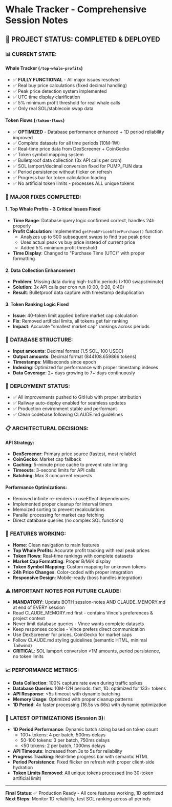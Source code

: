# Whale Tracker - Comprehensive Session Notes

## 🎯 PROJECT STATUS: COMPLETED & DEPLOYED

### 📊 **CURRENT STATE:**

#### **Whale Tracker (`/top-whale-profits`)**
- ✅ **FULLY FUNCTIONAL** - All major issues resolved
- ✅ Real buy price calculations (fixed decimal handling)
- ✅ Peak price detection system implemented
- ✅ UTC time display clarification
- ✅ 5% minimum profit threshold for real whale calls
- ✅ Only real SOL/stablecoin swap data

#### **Token Flows (`/token-flows`)**  
- ✅ **OPTIMIZED** - Database performance enhanced + 1D period reliability improved
- ✅ Complete datasets for all time periods (10M-1W)
- ✅ Real-time price data from DexScreener + CoinGecko
- ✅ Token symbol mapping system
- ✅ Bulletproof data collection (3x API calls per cron)
- ✅ SOL lamport/decimal conversion fixed for PUMP_FUN data
- ✅ Period persistence without flicker on refresh
- ✅ Progress bar for token calculation loading
- ✅ No artificial token limits - processes ALL unique tokens

### 🔧 **MAJOR FIXES COMPLETED:**

#### **1. Top Whale Profits - 3 Critical Issues Fixed**
- **Time Range**: Database query logic confirmed correct, handles 24h properly
- **Profit Calculation**: Implemented `getPeakPriceAfterPurchase()` function
  - Analyzes up to 500 subsequent swaps to find true peak price
  - Uses actual peak vs buy price instead of current price
  - Added 5% minimum profit threshold
- **Time Display**: Changed to "Purchase Time (UTC)" with proper formatting

#### **2. Data Collection Enhancement** 
- **Problem**: Missing data during high-traffic periods (>100 swaps/minute)
- **Solution**: 3x API calls per cron run (0:00, 0:20, 0:40)
- **Result**: Bulletproof data capture with timestamp deduplication

#### **3. Token Ranking Logic Fixed**
- **Issue**: 40-token limit applied before market cap calculation
- **Fix**: Removed artificial limits, all tokens get fair ranking
- **Impact**: Accurate "smallest market cap" rankings across periods

### 💾 **DATABASE STRUCTURE:**
- **Input amounts**: Decimal format (1.5 SOL, 100 USDC)
- **Output amounts**: Decimal format (844108.659866 tokens)  
- **Timestamps**: Milliseconds since epoch
- **Indexing**: Optimized for performance with proper timestamp indexes
- **Data Coverage**: 2+ days growing to 7+ days continuously

### 🚀 **DEPLOYMENT STATUS:**
- ✅ All improvements pushed to GitHub with proper attribution
- ✅ Railway auto-deploy enabled for seamless updates
- ✅ Production environment stable and performant
- ✅ Clean codebase following CLAUDE.md guidelines

### 📋 **ARCHITECTURAL DECISIONS:**

#### **API Strategy:**
- **DexScreener**: Primary price source (fastest, most reliable)
- **CoinGecko**: Market cap fallback
- **Caching**: 5-minute price cache to prevent rate limiting
- **Timeouts**: 3-second limits for API calls
- **Batching**: Max 3 concurrent requests

#### **Performance Optimizations:**
- Removed infinite re-renders in useEffect dependencies
- Implemented proper cleanup for interval timers
- Memoized sorting to prevent recalculations
- Parallel processing for market cap fetching
- Direct database queries (no complex SQL functions)

### 🎯 **FEATURES WORKING:**
- **Home**: Clean navigation to main features
- **Top Whale Profits**: Accurate profit tracking with real peak prices
- **Token Flows**: Real-time rankings with complete datasets
- **Market Cap Formatting**: Proper B/M/K display
- **Token Symbol Mapping**: Custom mapping for unknown tokens
- **24h Price Changes**: Color-coded with proper integration
- **Responsive Design**: Mobile-ready (boss handles integration)

### ⚠️ **IMPORTANT NOTES FOR FUTURE CLAUDE:**
- **MANDATORY**: Update BOTH session-notes AND CLAUDE_MEMORY.md at end of EVERY session
- Read CLAUDE_MEMORY.md first - contains Vince's preferences & project context
- Never limit database queries - Vince wants complete datasets
- Keep responses concise - Vince prefers direct communication
- Use DexScreener for prices, CoinGecko for market caps
- Follow CLAUDE.md styling guidelines (semantic HTML, minimal Tailwind)
- **CRITICAL**: SOL lamport conversion >1M amounts, period persistence, no token limits

### 📈 **PERFORMANCE METRICS:**
- **Data Collection**: 100% capture rate even during traffic spikes
- **Database Queries**: 10M-12H periods: fast, 1D: optimized for 133+ tokens
- **API Response**: <5s timeout with dynamic batching
- **Memory Usage**: Optimized with proper cleanup patterns
- **1D Period**: 4x faster processing (16.5s vs 66s) with dynamic optimization

### 🚀 **LATEST OPTIMIZATIONS (Session 3):**
- **1D Period Performance**: Dynamic batch sizing based on token count
  - 100+ tokens: 4 per batch, 500ms delays
  - 50-100 tokens: 3 per batch, 750ms delays  
  - <50 tokens: 2 per batch, 1000ms delays
- **API Timeouts**: Increased from 3s to 5s for reliability
- **Progress Tracking**: Real-time progress bar with semantic HTML
- **Period Persistence**: Fixed flicker on refresh with proper client-side hydration
- **Token Limits Removed**: All unique tokens processed (no 30-token artificial limit)

---
**Final Status**: ✅ Production Ready - All core features working, 1D optimized
**Next Steps**: Monitor 1D reliability, test SOL ranking across all periods